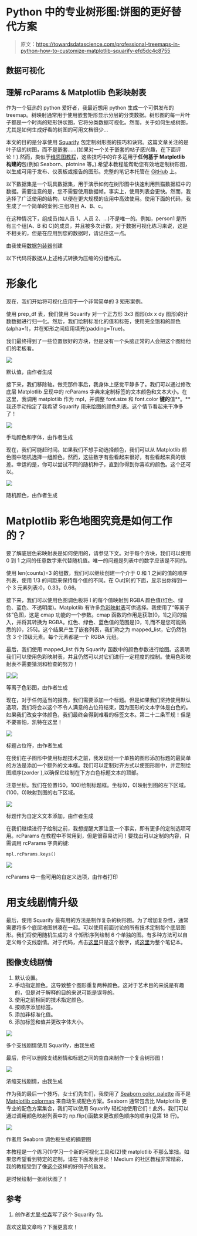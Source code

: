 # Python 中的专业树形图:饼图的更好替代方案

> 原文：<https://towardsdatascience.com/professional-treemaps-in-python-how-to-customize-matplotlib-squarify-efd5dc4c8755>

## 数据可视化

## 理解 rcParams & Matplotlib 色彩映射表

作为一个狂热的 python 爱好者，我最近想用 python 生成一个可供发布的 treemap。树映射通常用于使用嵌套矩形显示分层的分类数据。树形图的每一片叶子都是一个时尚的矩形饼状图，它将分类数据可视化。然而，关于如何生成树图，尤其是如何生成好看的树图的可用文档很少…

本文的目的是分享使用 [Squarify](https://github.com/laserson/squarify) 包定制树形图的技巧和诀窍。这篇文章关注的是叶子级的树图，而不是嵌套……(如果对一个关于嵌套的帖子感兴趣，在下面评论！).然而，类似于[维恩图教程](/professional-venn-diagrams-in-python-638abfff39cc)，这些技巧中的许多适用于**任何基于 Matplotlib 构建的**包(例如 Seaborn、plotnine 等。).希望本教程能帮助您有效地定制树形图，以生成可用于发布、仪表板或报告的图形。完整的笔记本托管在 [GitHub](https://github.com/katewall/medium_tutorials/blob/main/210219_Medium_Squarify_Matplotlib.ipynb) 上。

以下数据集是一个玩具数据集，用于演示如何在树形图中快速利用熊猫数据框中的数据。需要注意的是，您不需要使用数据帧。事实上，使用列表会更快。然而，我选择了广泛使用的结构，以便在更大规模的应用中高效使用。使用下面的代码，我生成了一个简单的案例:三组项目 A、B、c。

在这种情况下，组成员(如人员 1、人员 2、…)不是唯一的。例如，person1 是所有三个组[A、B 和 C]的成员，并且被多次计数。对于数据可视化练习来说，这是不相关的，但是在应用到您的数据时，请记住这一点。

由我使用[数据包装器](http://app.datawrapper.de)创建

以下代码将数据从上述格式转换为压缩的分组格式。

# 形象化

现在，我们开始将可视化应用于一个非常简单的 3 矩形案例。

使用 prep_df 表，我们使用 Squarify 对一个正方形 3x3 图形(dx x dy 图形)的计数数据进行归一化。然后，我们绘制标准化的值和标签，使用完全饱和的颜色(alpha=1)，并在矩形之间应用填充(padding=True)。

我们最终得到了一些位置很好的方块，但是没有一个头脑正常的人会把这个图给他们的老板看。

![](img/cb950cc6ab14188e078ba7bb877b82e2.png)

默认值，由作者生成

接下来，我们移除轴。做完那件事后，我身体上感觉平静多了。我们可以通过修改底层 Matplotlib 呈现中的 rcParams 字典来定制标签的文本颜色和文本大小。在这里，我调用 matplotlib 作为 mpl，并调整 font.size 和 font.color **键的**值**。**我还手动指定了我希望 Squarify 用来绘图的颜色列表。这个情节看起来干净多了！

![](img/7d50d5c5d7104dad376ac866da17eb8f.png)

手动颜色和字体，由作者生成

现在，我们可能赶时间。如果我们不想手动选择颜色，我们可以从 Matplotlib 颜色图中随机选择一组颜色。然而，这些数字有些看起来很好，有些看起来真的很差。幸运的是，你可以尝试不同的随机种子，直到你得到你喜欢的颜色。这个还可以。

![](img/e5ac6382c295aed9aef3505e64c3f633.png)

随机颜色，由作者生成

# **Matplotlib 彩色地图究竟是如何工作的？**

要了解底层色彩映射表是如何使用的，请参见下文。对于每个方块，我们可以使用 0 到 1 之间的任意数字来代替随机值。唯一的问题是列表中的数字应该是不同的。

使用 len(counts)=3 的组数，我们可以继续创建一个介于 0 和 1 之间的值的顺序列表，使用 1/3 的间距来保持每个值的不同。在 Out[9]的下面，显示出你得到一个 3 元素列表:0，0.33，0.66。

接下来，我们可以使用色图调色板将 I 的每个值映射到 RGBA 颜色值(红色、绿色、蓝色、不透明度)。Matplotlib 有许多[色彩映射表](https://matplotlib.org/stable/gallery/color/colormap_reference.html)可供选择。我使用了“等离子体”色图，这是 cmap 功能的一个参数。cmap 函数的作用是获取[0，1]之间的输入，并将其转换为 RGBA。红色、绿色、蓝色值的范围是[0，1],而不是您可能熟悉的[0，255]。这个结果产生了嵌套列表，我们称之为 mapped_list，它仍然包含 3 个顶级元素。每个元素都是一个 RGBA 元组。

最后，我们使用 mapped_list 作为 Squarify 函数中的颜色参数进行绘图。这表明我们可以使用色彩映射表，并且仍然可以对它们进行一定程度的控制。使用色彩映射表不需要猜测和检查的努力！

![](img/fb957527f169f95e4c45efc202832cc4.png)![](img/2fc556eaa8e0aac2aa29f4ef9e2e918f.png)

等离子色彩图，由作者生成

现在，对于任何适当的报告，我们需要添加一个标题。但是如果我们坚持使用默认选项，我们将会以这个不令人满意的占位符结束，因为图形的文本字体是白色的。如果我们改变字体颜色，我们最终会得到难看的标签文本。第二十二条军规！但是不要害怕，凯特在这里！

![](img/0bbf08586bb98ae9d2c66ee7c4a7a1bd.png)

标题占位符，由作者生成

在我们在子图形中使用标题技术之前，我发现给一个单独的图形添加标题的最简单的方法是添加一个额外的文本框。我们可以定制对齐方式以使图形居中，并定制绘图顺序(zorder ),以确保它绘制在下方白色标题文本的顶部。

注意坐标。我们在位置(50，100)绘制标题框。坐标(0，0)映射到图的左下区域。(100，0)映射到图的右下区域。

![](img/f90a2576e5543f2ee16e4e547e7ee0a8.png)

标题作为自定义文本添加，由作者生成

在我们继续进行子绘制之前，我想提醒大家注意一个事实，即有更多的定制选项可用。rcParams 在教程中不常用到，但是很容易访问！要找出可以定制的内容，只需调用 rcParams 字典的键:

```
mpl.rcParams.keys()
```

![](img/cc602019c8a0cd359ef34c6df455721d.png)

rcParams 中一些可用的自定义选项，由作者打印

# 用支线剧情升级

最后，使用 Squarify 最有用的方法是制作复杂的树形图。为了增加复杂性，通常需要将多个底层地图拼凑在一起。可以使用前面讨论的所有技术定制每个底层图形。我们将使用随机生成的 8 个矩形序列绘制 6 个单独的图。有多种方法可以自定义每个支线剧情。对于代码，点击[这里](https://gist.githubusercontent.com/katewall/df1d98801a44fb738d153eb4e23c7ea6/raw/bb3f50844ba53e877ef1dd9229404486b453839f/subplots1.py)只是这个数字，或[这里](https://github.com/katewall/medium_tutorials/blob/main/210219_Medium_Squarify_Matplotlib.ipynb)为整个笔记本。

## 图像支线剧情

1.  默认设置。
2.  手动指定颜色。这导致整个图形重复两种颜色。这对于艺术目的来说是有趣的，但是对于解释的目的来说可能是误导的。
3.  使用之前相同的技术指定颜色。
4.  按顺序添加标签。
5.  添加非标准化值。
6.  添加标签和值并更改字体大小。

![](img/a4f72968779cf17a6dce5bf8e9a8a046.png)

多个支线剧情使用 Squarify，由我生成

最后，你可以删除支线剧情和标题之间的空白来制作一个复合树形图！

![](img/21944f47a1522632b108548a996045af.png)

浓缩支线剧情，由我生成

作为我的最后一个技巧，女士们先生们，我使用了 [Seaborn color_palette](https://seaborn.pydata.org/generated/seaborn.color_palette.html) 而不是 [Matplotlib colormap](https://matplotlib.org/stable/gallery/color/colormap_reference.html) 来自动生成配色方案。Seaborn 通常包含比 Matplotlib 更专业的配色方案集合，我们可以使用 Squarify 轻松地使用它们！此外，我们可以通过调用颜色映射列表中的 np.flip()函数来更改颜色顺序的顺序(见第 18 行)。

![](img/76692622d0865eec76d43261ca426411.png)

作者用 Seaborn 调色板生成的摘要图

本教程是一个练习(1)学习一个新的可视化工具和(2)使 matplotlib 不那么笨拙。如果您希望看到特定的定制，请在下面发表评论！Medium 的社区教程非常精彩，我的教程受到了像[这个](https://betterprogramming.pub/how-to-use-colormaps-with-matplotlib-to-create-colorful-plots-in-python-969b5a892f0c)这样的好例子的启发。

是时候绘制一张树状图了！

## 参考

1.  创作者[尤里·拉森](https://github.com/laserson)写了这个 Squarify 包。

喜欢这篇文章吗？下面更喜欢！

[](https://www.linkedin.com/in/kate-wall/)  [](/professional-venn-diagrams-in-python-638abfff39cc)  [](/access-google-drive-using-google-colab-running-an-r-kernel-3736db7835)  [](/probability-distributions-for-beginners-d14f59aba2cb) 